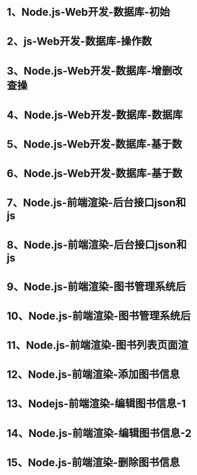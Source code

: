 # 1、Node.js-Web开发-数据库-初始
# 2、js-Web开发-数据库-操作数
# 3、Node.js-Web开发-数据库-增删改查操
# 4、Node.js-Web开发-数据库-数据库
# 5、Node.js-Web开发-数据库-基于数
# 6、Node.js-Web开发-数据库-基于数
# 7、Node.js-前端渲染-后台接口json和js
# 8、Node.js-前端渲染-后台接口json和js
# 9、Node.js-前端渲染-图书管理系统后
# 10、Node.js-前端渲染-图书管理系统后
# 11、Node.js-前端渲染-图书列表页面渲
# 12、Node.js-前端渲染-添加图书信息
# 13、Nodejs-前端渲染-编辑图书信息-1
# 14、Node.js-前端渲染-编辑图书信息-2
# 15、Node.js-前端渲染-删除图书信息